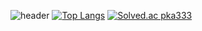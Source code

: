 ![header](https://capsule-render.vercel.app/api?type=waving&color=ffd00C&height=250&section=header&text=parking%20duckling&fontSize=90&animation=fadeIn&fontAlignY=38&desc=%20&descAlignY=62&descAlign=62)
[![Top Langs](https://github-readme-stats.vercel.app/api/top-langs/?username=parkingduckling&layout=compact)](https://github.com/****/github-readme-stats)
[![Solved.ac
pka333](http://mazassumnida.wtf/api/mini/generate_badge?boj={handle})](https://solved.ac/{handle})
